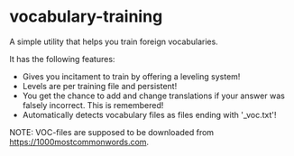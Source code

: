 # vocabulary-training
A simple utility that helps you train foreign vocabularies.

It has the following features:
  - Gives you incitament to train by offering a leveling system!
  - Levels are per training file and persistent!
  - You get the chance to add and change translations if your answer was
    falsely incorrect. This is remembered!
  - Automatically detects vocabulary files as files ending with '_voc.txt'!

NOTE: VOC-files are supposed to be downloaded from https://1000mostcommonwords.com.

